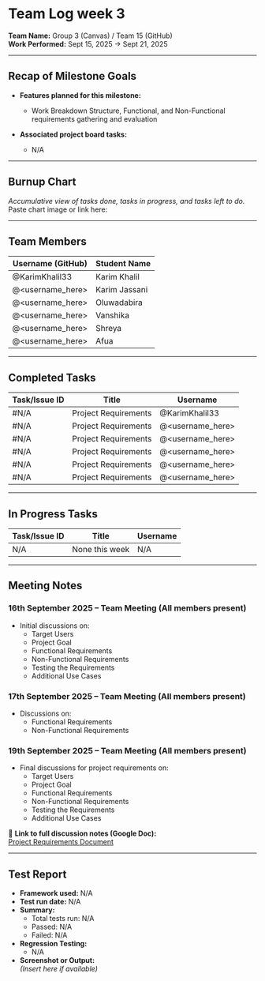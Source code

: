 # Team Log week 3

**Team Name:** Group 3 (Canvas) / Team 15 (GitHub)  
**Work Performed:** Sept 15, 2025 → Sept 21, 2025

---

## Recap of Milestone Goals

- **Features planned for this milestone:**
  - Work Breakdown Structure, Functional, and Non-Functional requirements gathering and evaluation
  
- **Associated project board tasks:**
  - N/A

---

## Burnup Chart

_Accumulative view of tasks done, tasks in progress, and tasks left to do._  
Paste chart image or link here:  

---

## Team Members

| Username (GitHub) | Student Name   |
|-------------------|----------------|
| @KarimKhalil33    | Karim Khalil   |
| @<username_here>  | Karim Jassani  |
| @<username_here>  | Oluwadabira    |
| @<username_here>  | Vanshika       |
| @<username_here>  | Shreya         |
| @<username_here>  | Afua           |

---

## Completed Tasks

| Task/Issue ID | Title                  | Username        |
|---------------|------------------------|-----------------|
| #N/A          | Project Requirements   | @KarimKhalil33  |
| #N/A          | Project Requirements   | @<username_here>     |
| #N/A          | Project Requirements   | @<username_here>     |
| #N/A          | Project Requirements   | @<username_here>     |
| #N/A          | Project Requirements   | @<username_here>     |
| #N/A          | Project Requirements   | @<username_here>     |

---

## In Progress Tasks

| Task/Issue ID | Title            | Username |
|---------------|------------------|----------|
| N/A           | None this week   | N/A      |

---

## Meeting Notes

### 16th September 2025 – Team Meeting (All members present)
- Initial discussions on:
  - Target Users
  - Project Goal
  - Functional Requirements
  - Non-Functional Requirements
  - Testing the Requirements
  - Additional Use Cases

### 17th September 2025 – Team Meeting (All members present)
- Discussions on:
  - Functional Requirements
  - Non-Functional Requirements

### 19th September 2025 – Team Meeting (All members present)
- Final discussions for project requirements on:
  - Target Users
  - Project Goal
  - Functional Requirements
  - Non-Functional Requirements
  - Testing the Requirements
  - Additional Use Cases

📄 **Link to full discussion notes (Google Doc):**  
[Project Requirements Document](https://docs.google.com/document/d/1rZrTRaB4aCsSq-8ItgeyiAddLhKEmk9HRukIjU-_uVQ/edit?tab=t.0#heading=h.7glrk37gh6jj)

---

## Test Report

- **Framework used:** N/A  
- **Test run date:** N/A  
- **Summary:**  
  - Total tests run: N/A  
  - Passed: N/A  
  - Failed: N/A  
- **Regression Testing:**  
  - N/A  
- **Screenshot or Output:**  
  *(Insert here if available)*
